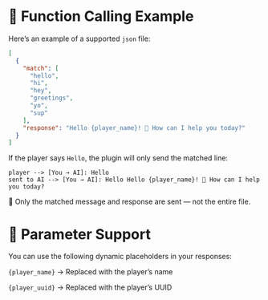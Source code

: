 # 🧠 Function Calling Example

Here’s an example of a supported `json` file:

```json
[
  {
    "match": [
      "hello",
      "hi",
      "hey",
      "greetings",
      "yo",
      "sup"
    ],
    "response": "Hello {player_name}! 👋 How can I help you today?"
  }
]
```

If the player says `Hello`, the plugin will only send the matched line:

```pgsql
player --> [You → AI]: Hello  
sent to AI --> [You → AI]: Hello Hello {player_name}! 👋 How can I help you today?
```

🔄 Only the matched message and response are sent — not the entire file.

# 🔧 Parameter Support

You can use the following dynamic placeholders in your responses:

`{player_name}` → Replaced with the player’s name

`{player_uuid}` → Replaced with the player’s UUID
